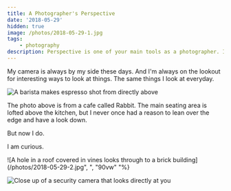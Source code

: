 ```yaml
--- 
title: A Photographer's Perspective
date: '2018-05-29'
hidden: true
image: /photos/2018-05-29-1.jpg
tags: 
    - photography
description: Perspective is one of your main tools as a photographer. It's your opportunity to show the world what you see
---
```


My camera is always by my side these days. And I'm always on the lookout for interesting ways to look at things. The same things I look at everyday.

![A barista makes espresso shot from directly above](/photos/2018-05-29-1.jpg)

The photo above is from a cafe called Rabbit. The main seating area is lofted above the kitchen, but I never once had a reason to lean over the edge and have a look down. 

But now I do.

I am curious.


![A hole in a roof covered in vines looks through to a brick building](/photos/2018-05-29-2.jpg", ", "90vw" "%}

![Close up of a security camera that looks directly at you](/photos/2018-05-29-3.jpg)
